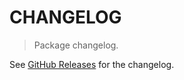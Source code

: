 # CHANGELOG

> Package changelog.

See [GitHub Releases](https://github.com/stdlib-js/stats-base-dvarmpn/releases) for the changelog.